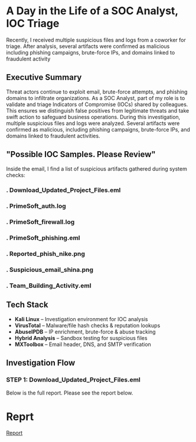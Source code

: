 # A Day in the Life of a SOC Analyst, IOC Triage
Recently, I received multiple suspicious files and logs from a coworker for triage. After analysis, several artifacts were confirmed as malicious including phishing campaigns, brute-force IPs, and domains linked to fraudulent activity

## Executive Summary
Threat actors continue to exploit email, brute-force attempts, and phishing domains to infiltrate organizations. As a SOC Analyst, part of my role is to validate and triage Indicators of Compromise (IOCs) shared by colleagues. This ensures we distinguish false positives from legitimate threats and take swift action to safeguard business operations.
During this investigation, multiple suspicious files and logs were analyzed. Several artifacts were confirmed as malicious, including phishing campaigns, brute-force IPs, and domains linked to fraudulent activities.

## "Possible IOC Samples. Please Review"
Inside the email, I find a list of suspicious artifacts gathered during system checks:
### . Download_Updated_Project_Files.eml
### .  PrimeSoft_auth.log
### .  PrimeSoft_firewall.log
### .  PrimeSoft_phishing.eml
### .  Reported_phish_nike.png
### .  Suspicious_email_shina.png
### .  Team_Building_Activity.eml


## Tech Stack
- **Kali Linux** – Investigation environment for IOC analysis
- **VirusTotal** – Malware/file hash checks & reputation lookups
- **AbuseIPDB** – IP enrichment, brute-force & abuse tracking
- **Hybrid Analysis** – Sandbox testing for suspicious files
- **MXToolbox** – Email header, DNS, and SMTP verification


## Investigation Flow
### STEP 1: Download_Updated_Project_Files.eml
Below is the full report. Please see the report below.

# Reprt 
[Report](https://github.com/osehale/A-Day-in-the-Life-of-a-SOC-Analyst-IOC-Triage/blob/main/A%20Day%20in%20the%20Life%20of%20a%20SOC%20Analyst_%20IOC%20Triage.pdf) 
 
